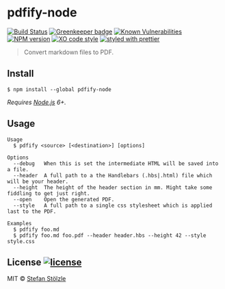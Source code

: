 # pdfify-node
[![Build Status](https://travis-ci.org/stoelzle/pdfify-node.svg?branch=master)](https://travis-ci.org/stoelzle/pdfify-node) [![Greenkeeper badge](https://badges.greenkeeper.io/stoelzle/pdfify-node.svg)](https://greenkeeper.io/) [![Known Vulnerabilities](https://snyk.io/test/github/stoelzle/pdfify-node/1a02fcfc15cd9550c6d5629a6719324d381681e2/badge.svg)](https://snyk.io/test/github/stoelzle/pdfify-node/1a02fcfc15cd9550c6d5629a6719324d381681e2) [![NPM version](https://img.shields.io/npm/v/pdfify-node.svg)](https://www.npmjs.com/package/pdfify-node) [![XO code style](https://img.shields.io/badge/code_style-XO-5ed9c7.svg)](https://github.com/sindresorhus/xo) [![styled with prettier](https://img.shields.io/badge/styled_with-prettier-ff69b4.svg)](https://github.com/prettier/prettier)

> Convert markdown files to PDF.


## Install
```
$ npm install --global pdfify-node
```

_Requires [Node.js](https://nodejs.org) 6+._


## Usage
```shell
Usage
  $ pdfify <source> [<destination>] [options]

Options
  --debug   When this is set the intermediate HTML will be saved into a file.
  --header  A full path to a the Handlebars (.hbs|.html) file which will be your header.
  --height  The height of the header section in mm. Might take some fiddling to get just right.
  --open    Open the generated PDF.
  --style   A full path to a single css stylesheet which is applied last to the PDF.

Examples
  $ pdfify foo.md
  $ pdfify foo.md foo.pdf --header header.hbs --height 42 --style style.css
```


## License [![license](https://img.shields.io/github/license/stoelzle/pdfify-node.svg)](https://github.com/stoelzle/pdfify-node/blob/master/license)
MIT © [Stefan Stölzle](https://github.com/stoe)
